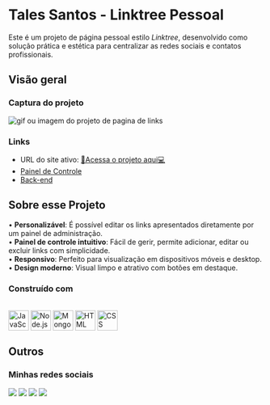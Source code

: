 # Tales Santos - Linktree Pessoal

Este é um projeto de página pessoal estilo *Linktree*, desenvolvido como solução prática e estética para centralizar as redes sociais e contatos profissionais.

## Visão geral

### Captura do projeto

<img src="./public/links.gif" alt="gif ou imagem do projeto de pagina de links">

### Links

* URL do site ativo: [🛜Acessa o projeto aqui💻](https://links-tales.vercel.app/)
* [Painel de Controle](https://github.com/Tales-Santos7/Pagina-de-Links/tree/main/Painel-de-controle)
* [Back-end](https://github.com/Tales-Santos7/Pagina-de-Links/tree/main/Backend)

## Sobre esse Projeto

• <strong>Personalizável</strong>: É possível editar os links apresentados diretamente por um painel de administração.<br>
• <strong>Painel de controle intuitivo</strong>: Fácil de gerir, permite adicionar, editar ou excluir links com simplicidade.<br>
• <strong>Responsivo</strong>: Perfeito para visualização em dispositivos móveis e desktop.<br>
• <strong>Design moderno</strong>: Visual limpo e atrativo com botões em destaque.

### Construído com

<div style="display: inline_block"><br>
<img title="JavaScript" align="center" height="40" width="40" src="https://skillicons.dev/icons?i=javascript" alt="JavaScript">
<img title="Node.js" align="center" height="40" width="40" src="https://skillicons.dev/icons?i=nodejs" alt="Node.js">
<img title="MongoDB" align="center" height="40" width="40" src="https://skillicons.dev/icons?i=mongodb" alt="MongoDB">
<img title="HTML" align="center" height="40" width="40" src="https://skillicons.dev/icons?i=html" alt="HTML">
<img title="CSS" align="center" height="40" width="40" src="https://skillicons.dev/icons?i=css" alt="CSS">
</div>

## Outros

### Minhas redes sociais

<div> 
   <a href="https://instagram.com/tales.s7" target="_blank"><img src="https://img.shields.io/badge/-Instagram-%23E4405F?style=for-the-badge&logo=instagram&logoColor=white"></a>
   <a href="https://www.linkedin.com/in/tales-santos7" target="_blank"><img src="https://img.shields.io/badge/-LinkedIn-%230077B5?style=for-the-badge&logo=linkedin&logoColor=white"></a>
   <a href="mailto:tales.js07@gmail.com"><img src="https://img.shields.io/badge/-Gmail-%23333?style=for-the-badge&logo=gmail&logoColor=white"></a>
   <a href="https://talessantos-mu.vercel.app/" target="_blank"><img src="https://img.shields.io/badge/-Portf%C3%B3lio-Ffa500?style=for-the-badge&logo=portfolio&logoColor=white"></a>
</div>
